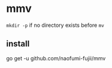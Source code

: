 # mmv

`mkdir -p` if no directory exists before `mv`

install
--
go get -u github.com/naofumi-fujii/mmv
